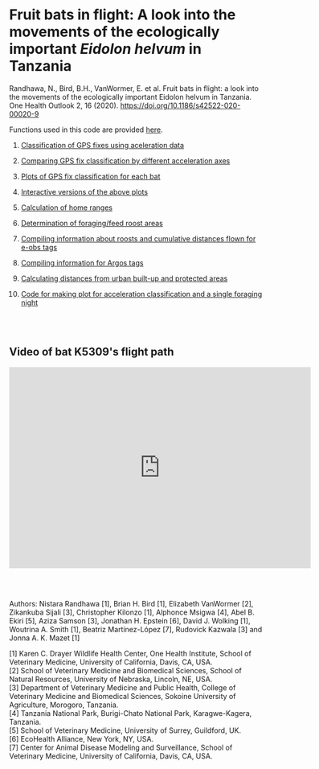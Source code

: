 # Fruit bats in flight: A look into the movements of the ecologically important _Eidolon helvum_ in Tanzania

Randhawa, N., Bird, B.H., VanWormer, E. et al. Fruit bats in flight: a look into the movements of the ecologically important Eidolon helvum in Tanzania. One Health Outlook 2, 16 (2020). https://doi.org/10.1186/s42522-020-00020-9

Functions used in this code are provided [here](https://nistara.github.io/Tanzania-fruit-bat-study/docs/00_fxns.html).

1. [Classification of GPS fixes using aceleration data](https://nistara.github.io/Tanzania-fruit-bat-study/docs/01_eobs-classify-acc-gps.html) 

2. [Comparing GPS fix classification by different acceleration axes](https://nistara.github.io/Tanzania-fruit-bat-study/docs/02_eobs-acc-compare.html) 

3. [Plots of GPS fix classification for each bat](https://nistara.github.io/Tanzania-fruit-bat-study/docs/03_eobs-plot-acc.html)

4. [Interactive versions of the above plots](https://nistara.github.io/Tanzania-fruit-bat-study/docs/03_eobs-plot-acc_interactive.html)

5. [Calculation of home ranges](https://nistara.github.io/Tanzania-fruit-bat-study/docs/04_eobs-home-range.html)

6. [Determination of foraging/feed roost areas](https://nistara.github.io/Tanzania-fruit-bat-study/docs/05_eobs-forage.html)

7. [Compiling information about roosts and cumulative distances flown for e-obs tags](https://nistara.github.io/Tanzania-fruit-bat-study/docs/06_eobs-gps-info.html)

8. [Compiling information for Argos tags](https://nistara.github.io/Tanzania-fruit-bat-study/docs/07_lotek-gps.html)

9. [Calculating distances from urban built-up and protected areas](https://nistara.github.io/Tanzania-fruit-bat-study/docs/08_guf-wdpa.html)

10. [Code for making plot for acceleration classification and a single foraging night](https://nistara.github.io/Tanzania-fruit-bat-study/docs/09_acc-gps-forage_plots.html)


<br><br>

## Video of bat K5309's flight path
<iframe width="600" height="400" src="https://www.youtube.com/embed/6z_K9qc_2hY" frameborder="0" allow="accelerometer; autoplay; encrypted-media; gyroscope; picture-in-picture" allowfullscreen></iframe>

<br><br>

Authors: Nistara Randhawa [1], Brian H. Bird [1], Elizabeth VanWormer [2], Zikankuba Sijali [3], Christopher Kilonzo [1], Alphonce Msigwa [4], Abel B. Ekiri [5], Aziza Samson [3], Jonathan H. Epstein [6], David J. Wolking [1], Woutrina A. Smith [1], Beatriz Martínez-López [7], Rudovick Kazwala [3] and Jonna A. K. Mazet [1]

[1] Karen C. Drayer Wildlife Health Center, One Health Institute, School of Veterinary Medicine, University of California, Davis, CA, USA.   
[2] School of Veterinary Medicine and Biomedical Sciences, School of Natural Resources, University of Nebraska, Lincoln, NE, USA.    
[3] Department of Veterinary Medicine and Public Health, College of Veterinary Medicine and Biomedical Sciences, Sokoine University of Agriculture, Morogoro, Tanzania.   
[4] Tanzania National Park, Burigi-Chato National Park, Karagwe-Kagera, Tanzania.    
[5] School of Veterinary Medicine, University of Surrey, Guildford, UK.    
[6] EcoHealth Alliance, New York, NY, USA.    
[7] Center for Animal Disease Modeling and Surveillance, School of Veterinary Medicine, University of California, Davis, CA, USA. 
